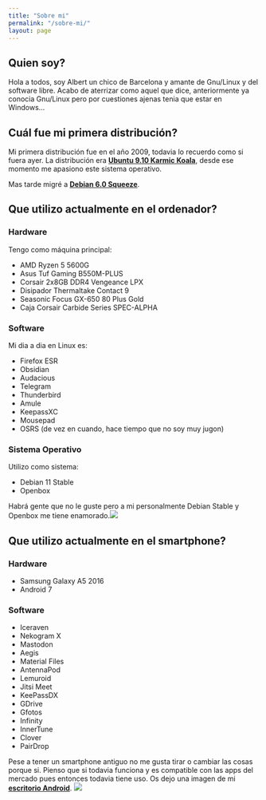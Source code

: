 ```yaml
---
title: "Sobre mi"
permalink: "/sobre-mi/"
layout: page
---
```


## Quien soy?

Hola a todos, soy Albert un chico de Barcelona y amante de Gnu/Linux y del software libre. Acabo de aterrizar como aquel que dice, anteriormente ya conocia Gnu/Linux pero por cuestiones ajenas tenia que estar en Windows...

## Cuál fue mi primera distribución?

Mi primera distribución fue en el año 2009, todavia lo recuerdo como si fuera ayer. La distribución era [**Ubuntu 9.10 Karmic Koala**](https://upload.wikimedia.org/wikipedia/commons/c/c8/Ubuntu_9.10.png), desde ese momento me apasiono este sistema operativo.

Mas tarde migré a [**Debian 6.0 Squeeze**](https://upload.wikimedia.org/wikipedia/commons/0/0c/Debian_6.0.2.1.png).

## Que utilizo actualmente en el ordenador?

### Hardware

Tengo como máquina principal:

- AMD Ryzen 5 5600G
- Asus Tuf Gaming B550M-PLUS
- Corsair 2x8GB DDR4 Vengeance LPX
- Disipador Thermaltake Contact 9
- Seasonic Focus GX-650 80 Plus Gold
- Caja Corsair Carbide Series SPEC-ALPHA

### Software

Mi dia a dia en Linux es:

- Firefox ESR
- Obsidian
- Audacious
- Telegram
- Thunderbird
- Amule
- KeepassXC
- Mousepad
- OSRS (de vez en cuando, hace tiempo que no soy muy jugon)

### Sistema Operativo

Utilizo como sistema:

- Debian 11 Stable
- Openbox

Habrá gente que no le guste pero a mi personalmente Debian Stable y Openbox me tiene enamorado.![](https://files.catbox.moe/xtaqk9.png)

## Que utilizo actualmente en el smartphone?

### Hardware

- Samsung Galaxy A5 2016
- Android 7

### Software

- Iceraven
- Nekogram X
- Mastodon
- Aegis
- Material Files
- AntennaPod
- Lemuroid
- Jitsi Meet
- KeePassDX
- GDrive
- Gfotos
- Infinity
- InnerTune
- Clover
- PairDrop

Pese a tener un smartphone antiguo no me gusta tirar o cambiar las cosas porque si. Pienso que si todavia funciona y es compatible con las apps del mercado pues entonces todavia tiene uso. Os dejo una imagen de mi [**escritorio Android**](https://raw.githubusercontent.com/LoneWolf93/lonewolf93.github.io/master/_images/escritorio-android-v3.jpg).
![](https://marts-smartphoneshop.nl/wp-content/uploads/2019/05/Samsung-Galaxy-A5-2016.png)

